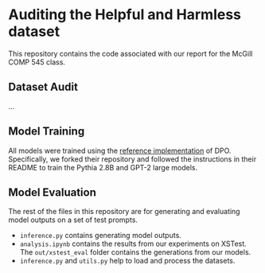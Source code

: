# Auditing the Helpful and Harmless dataset
This repository contains the code associated with our report for the McGill COMP 545 class.

## Dataset Audit
...

## Model Training
All models were trained using the [reference implementation](https://github.com/eric-mitchell/direct-preference-optimization) of DPO. Specifically, we forked their repository and followed the instructions in their README to train the Pythia 2.8B and GPT-2 large models.

## Model Evaluation
The rest of the files in this repository are for generating and evaluating model outputs on a set of test prompts.
* `inference.py` contains generating model outputs.
* `analysis.ipynb` contains the results from our experiments on XSTest. The `out/xstest_eval` folder contains the generations from our models.
* `inference.py` and `utils.py` help to load and process the datasets.
